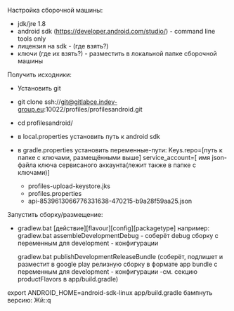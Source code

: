 Настройка сборочной машины:
- jdk/jre 1.8
- android sdk (https://developer.android.com/studio/) - command line tools only
- лицензия на sdk - (где взять?)
- ключи (где их взять?) - разместить в локальной папке сборочной машины

Получить исходники:
- Установить git
- git clone ssh://git@gitlabce.indev-group.eu:10022/profiles/profilesandroid.git

- cd profilesandroid/
- в local.properties установить путь к android sdk
- в gradle.properties установить переменные-пути: 
    Keys.repo=[путь к папке с ключами, размещёнными выше]
    service_account=[ имя json-файла ключа сервисаного аккаунта(лежит также в папке с ключами)]
    * profiles-upload-keystore.jks
    * profiles.properties
    * api-8539613066776331638-470215-b9a28f59aa25.json

Запустить сборку/размещение:
 - gradlew.bat [действие][flavour][config][packagetype]
    например: 
    gradlew.bat assembleDevelopmentDebug - соберёт debug сборку
    с переменным для development - конфигурации 
    
    gradlew.bat publishDevelopmentReleaseBundle
    (соберёт, подпишет и разместит в google play релизную сборку в формате app bundle
    с переменным для development - конфигурации -см. секцию  productFlavors  в app/build.gradle)


export ANDROID_HOME=android-sdk-linux
app/build.gradle
бампнуть версию:
Жй::q
